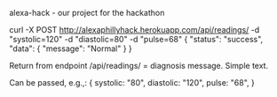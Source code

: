 alexa-hack - our project for the hackathon

curl -X POST http://alexaphillyhack.herokuapp.com/api/readings/ -d "systolic=120" -d "diastolic=80" -d "pulse=68"
{
  "status": "success",
  "data": {
    "message": "Normal"
  }
}

Return from endpoint /api/readings/ = diagnosis message.  Simple text.

Can be passed, e.g.,:
{
  systolic: "80",
  diastolic: "120",
  pulse: "68",
}
